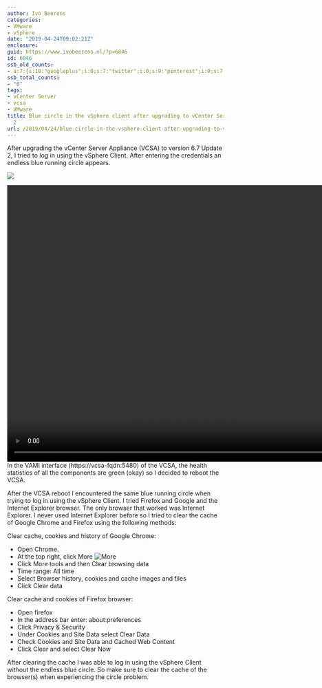 ```yaml
---
author: Ivo Beerens
categories:
- VMware
- vSphere
date: "2019-04-24T09:02:21Z"
enclosure:
guid: https://www.ivobeerens.nl/?p=6846
id: 6846
ssb_old_counts:
- a:7:{s:10:"googleplus";i:0;s:7:"twitter";i:0;s:9:"pinterest";i:0;s:7:"fbshare";i:0;s:8:"linkedin";i:0;s:6:"reddit";i:0;s:6:"tumblr";i:0;}
ssb_total_counts:
- "0"
tags:
- vCenter Server
- vcsa
- VMware
title: Blue circle in the vSphere client after upgrading to vCenter Server 6.7 Update
  2
url: /2019/04/24/blue-circle-in-the-vsphere-client-after-upgrading-to-vcenter-server-6-7-update-2/
---
```


After upgrading the vCenter Server Appliance (VCSA) to version 6.7 Update 2, I tried to log in using the vSphere Client. After entering the credentials an endless blue running circle appears.

[![](http://localhost/wp-content/uploads/2019/04/vcsaup2-300x161.png)](http://localhost/wp-content/uploads/2019/04/vcsaup2.png)

<div class="wp-video" style="width: 1200px;"><video class="wp-video-shortcode" controls="controls" height="643" id="video-6846-1" preload="metadata" width="1200"><source src="http://localhost/wp-content/uploads/2019/04/vcsaup2.mp4?_=1" type="video/mp4"></source><http://localhost/wp-content/uploads/2019/04/vcsaup2.mp4></video></div>In the VAMI interface (https://vcsa-fqdn:5480) of the VCSA, the health statistics of all the components are green (okay) so I decided to reboot the VCSA.

After the VCSA reboot I encountered the same blue running circle when trying to log in using the vSphere Client. I tried Firefox and Google and the Internet Explorer browser. The only browser that worked was Internet Explorer. I never used Internet Explorer before so I tried to clear the cache of Google Chrome and Firefox using the following methods:

Clear cache, cookies and history of Google Chrome:

- Open Chrome.
- At the top right, click More ![More](https://storage.googleapis.com/support-kms-prod/ArAlBcUAe8h1l5m69uxnwElxkqwW0QdtIc3F)
- Click More tools and then Clear browsing data
- Time range: All time
- Select Browser history, cookies and cache images and files
- Click Clear data

Clear cache and cookies of Firefox browser:

- Open firefox
- In the address bar enter: about:preferences
- Click Privacy &amp; Security
- Under Cookies and Site Data select Clear Data
- Check Cookies and Site Data and Cached Web Content
- Click Clear and select Clear Now

After clearing the cache I was able to log in using the vSphere Client without the endless blue circle. So make sure to clear the cache of the browser(s) when experiencing the circle problem.
